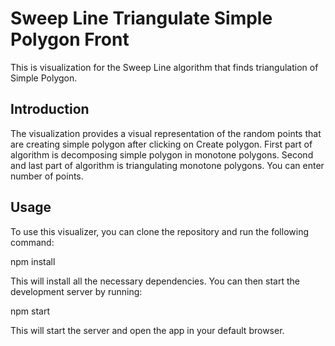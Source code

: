 # Sweep Line Triangulate Simple Polygon Front

This is visualization for the Sweep Line algorithm that finds triangulation of Simple Polygon. 

## Introduction

The visualization provides a visual representation of the random points that are creating simple polygon after clicking on Create polygon. First part of algorithm is decomposing simple polygon in monotone polygons. Second and last part of algorithm is triangulating monotone polygons. You can enter number of points.

## Usage

To use this visualizer, you can clone the repository and run the following command:

npm install


This will install all the necessary dependencies. You can then start the development server by running:

npm start


This will start the server and open the app in your default browser. 